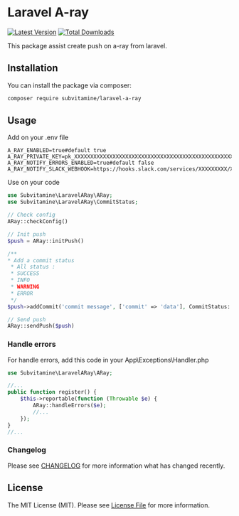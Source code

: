 # Laravel A-ray

[![Latest Version](https://img.shields.io/github/v/tag/subvitamine/laravel-a-ray?sort=semver&label=version)](https://github.com/subvitamine/laravel-a-ray/)
[![Total Downloads](https://img.shields.io/packagist/dt/subvitamine/laravel-a-ray.svg?style=flat-square)](https://packagist.org/packages/subvitamine/laravel-a-ray)

This package assist create push on a-ray from laravel.

## Installation

You can install the package via composer:

```bash
composer require subvitamine/laravel-a-ray
```

## Usage

Add on your .env file

```dotenv
A_RAY_ENABLED=true#default true
A_RAY_PRIVATE_KEY=pk_XXXXXXXXXXXXXXXXXXXXXXXXXXXXXXXXXXXXXXXXXXXXXXXXXXXXXXXXXXXXXXXX
A_RAY_NOTIFY_ERRORS_ENABLED=true#default false
A_RAY_NOTIFY_SLACK_WEBHOOK=https://hooks.slack.com/services/XXXXXXXXX/XXXXXXXXX/XXXXXXXXXXXXXXXXXXXXXXXX
```

Use on your code

```php
use Subvitamine\LaravelARay\ARay;
use Subvitamine\LaravelARay\CommitStatus;

// Check config
ARay::checkConfig()

// Init push
$push = ARay::initPush()

/**
* Add a commit status
 * All status : 
 * SUCCESS
 * INFO
 * WARNING
 * ERROR
 */
$push->addCommit('commit message', ['commit' => 'data'], CommitStatus::SUCCESS)

// Send push
ARay::sendPush($push)
```

### Handle errors

For handle errors, add this code in your App\Exceptions\Handler.php

```php
use Subvitamine\LaravelARay\ARay;

//...
public function register() {
    $this->reportable(function (Throwable $e) {
        ARay::handleErrors($e);
        //...
    });
}
//...

```

### Changelog

Please see [CHANGELOG](CHANGELOG.md) for more information what has changed recently.

## License

The MIT License (MIT). Please see [License File](LICENSE.md) for more information.
